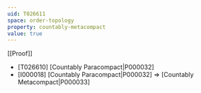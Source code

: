 ```yaml
---
uid: T026611
space: order-topology
property: countably-metacompact
value: true
---
```

[[Proof]]

* [T026610] [Countably Paracompact|P000032]
* [I000018] [Countably Paracompact|P000032] => [Countably Metacompact|P000033]

